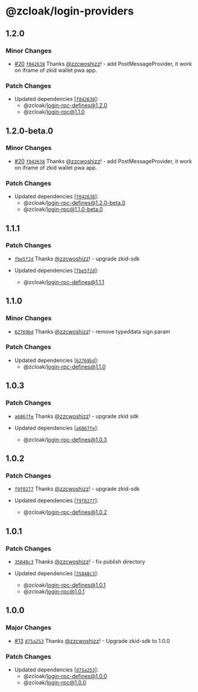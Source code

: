# @zcloak/login-providers

## 1.2.0

### Minor Changes

- [#20](https://github.com/zCloak-Network/zkid-login/pull/20) [`f042638`](https://github.com/zCloak-Network/zkid-login/commit/f04263887e700d1c29e19445fb6b44e028face9d) Thanks [@zzcwoshizz](https://github.com/zzcwoshizz)! - add PostMessageProvider, it work on iframe of zkid wallet pwa app.

### Patch Changes

- Updated dependencies [[`f042638`](https://github.com/zCloak-Network/zkid-login/commit/f04263887e700d1c29e19445fb6b44e028face9d)]:
  - @zcloak/login-rpc-defines@1.2.0
  - @zcloak/login-rpc@1.1.0

## 1.2.0-beta.0

### Minor Changes

- [#20](https://github.com/zCloak-Network/zkid-login/pull/20) [`f042638`](https://github.com/zCloak-Network/zkid-login/commit/f04263887e700d1c29e19445fb6b44e028face9d) Thanks [@zzcwoshizz](https://github.com/zzcwoshizz)! - add PostMessageProvider, it work on iframe of zkid wallet pwa app.

### Patch Changes

- Updated dependencies [[`f042638`](https://github.com/zCloak-Network/zkid-login/commit/f04263887e700d1c29e19445fb6b44e028face9d)]:
  - @zcloak/login-rpc-defines@1.2.0-beta.0
  - @zcloak/login-rpc@1.1.0-beta.0

## 1.1.1

### Patch Changes

- [`fbe5f2d`](https://github.com/zCloak-Network/zkid-login/commit/fbe5f2db28514d25db9bbe0b1ed0c7662d4d42f4) Thanks [@zzcwoshizz](https://github.com/zzcwoshizz)! - upgrade zkid-sdk

- Updated dependencies [[`fbe5f2d`](https://github.com/zCloak-Network/zkid-login/commit/fbe5f2db28514d25db9bbe0b1ed0c7662d4d42f4)]:
  - @zcloak/login-rpc-defines@1.1.1

## 1.1.0

### Minor Changes

- [`62769bd`](https://github.com/zCloak-Network/zkid-login/commit/62769bda5ba38e679292e1a4037bd08b5875f2ba) Thanks [@zzcwoshizz](https://github.com/zzcwoshizz)! - remove typeddata sign param

### Patch Changes

- Updated dependencies [[`62769bd`](https://github.com/zCloak-Network/zkid-login/commit/62769bda5ba38e679292e1a4037bd08b5875f2ba)]:
  - @zcloak/login-rpc-defines@1.1.0

## 1.0.3

### Patch Changes

- [`a6867fe`](https://github.com/zCloak-Network/zkid-login/commit/a6867fe37f65d28ed71d9dab63b8b69774436ed7) Thanks [@zzcwoshizz](https://github.com/zzcwoshizz)! - upgrade zkid sdk

- Updated dependencies [[`a6867fe`](https://github.com/zCloak-Network/zkid-login/commit/a6867fe37f65d28ed71d9dab63b8b69774436ed7)]:
  - @zcloak/login-rpc-defines@1.0.3

## 1.0.2

### Patch Changes

- [`f9f0277`](https://github.com/zCloak-Network/zkid-login/commit/f9f0277f1db17a3d9a05cb2b7c438c7e3836d3ba) Thanks [@zzcwoshizz](https://github.com/zzcwoshizz)! - upgrade zkid-sdk

- Updated dependencies [[`f9f0277`](https://github.com/zCloak-Network/zkid-login/commit/f9f0277f1db17a3d9a05cb2b7c438c7e3836d3ba)]:
  - @zcloak/login-rpc-defines@1.0.2

## 1.0.1

### Patch Changes

- [`35848c3`](https://github.com/zCloak-Network/zkid-login/commit/35848c34ae3ce34c6cd229947d72d3e463425bc9) Thanks [@zzcwoshizz](https://github.com/zzcwoshizz)! - fix publish directory

- Updated dependencies [[`35848c3`](https://github.com/zCloak-Network/zkid-login/commit/35848c34ae3ce34c6cd229947d72d3e463425bc9)]:
  - @zcloak/login-rpc-defines@1.0.1
  - @zcloak/login-rpc@1.0.1

## 1.0.0

### Major Changes

- [#13](https://github.com/zCloak-Network/zkid-login/pull/13) [`d75a253`](https://github.com/zCloak-Network/zkid-login/commit/d75a25387f8d94d0fed39b18293f942eff0dcbf5) Thanks [@zzcwoshizz](https://github.com/zzcwoshizz)! - Upgrade zkid-sdk to 1.0.0

### Patch Changes

- Updated dependencies [[`d75a253`](https://github.com/zCloak-Network/zkid-login/commit/d75a25387f8d94d0fed39b18293f942eff0dcbf5)]:
  - @zcloak/login-rpc-defines@1.0.0
  - @zcloak/login-rpc@1.0.0
